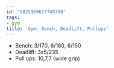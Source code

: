 ```yaml
---
id: '5825169617749758'
tags:
- gym
title: 'Gym: Bench, Deadlift, Pullups'
---
```


- Bench: 3/170, 6/160, 6/150
- Deadlift: 3x5/235
- Pull ups: 10,7,7 (wide grip)
